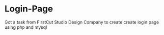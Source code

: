 # Login-Page
Got a task from FirstCut Studio Design Company to create create login page using php and mysql
